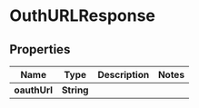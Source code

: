 

# OuthURLResponse


## Properties

| Name | Type | Description | Notes |
|------------ | ------------- | ------------- | -------------|
|**oauthUrl** | **String** |  |  |



